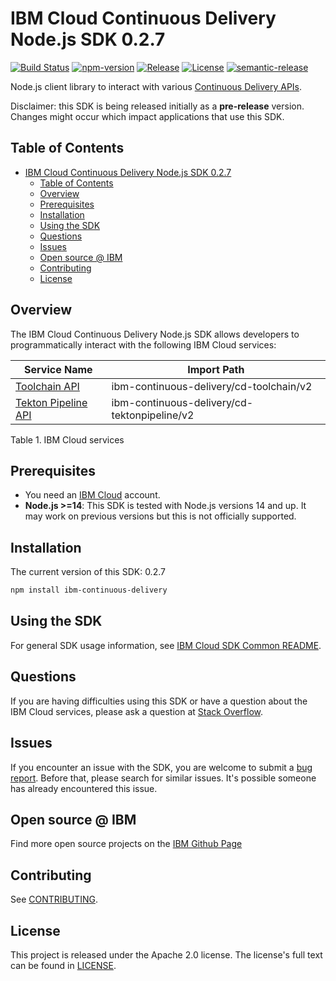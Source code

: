 
# IBM Cloud Continuous Delivery Node.js SDK 0.2.7

[![Build Status](https://app.travis-ci.com/IBM/continuous-delivery-node-sdk.svg?branch=main)](https://app.travis-ci.com/github/IBM/continuous-delivery-node-sdk)
[![npm-version](https://img.shields.io/npm/v/IBM/continuous-delivery-node-sdk.svg)](https://npmjs.com/package/ibm-continuous-delivery)
[![Release](https://img.shields.io/github/v/release/IBM/continuous-delivery-node-sdk)](https://github.com/IBM/continuous-delivery-node-sdk/releases/latest)
[![License](https://img.shields.io/badge/License-Apache%202.0-blue.svg)](https://opensource.org/licenses/Apache-2.0)
[![semantic-release](https://img.shields.io/badge/%20%20%F0%9F%93%A6%F0%9F%9A%80-semantic--release-e10079.svg)](https://github.com/semantic-release/semantic-release)

Node.js client library to interact with various [Continuous Delivery APIs](https://cloud.ibm.com/apidocs?category=continuous-delivery).

Disclaimer: this SDK is being released initially as a **pre-release** version.
Changes might occur which impact applications that use this SDK.

## Table of Contents

<!--
  The TOC below is generated using the `markdown-toc` node package.

      https://github.com/jonschlinkert/markdown-toc

  You should regenerate the TOC after making changes to this file.

      npx markdown-toc -i README.md
  -->

<!-- toc -->

- [IBM Cloud Continuous Delivery Node.js SDK 0.2.7](https://npmjs.com/package/ibm-continuous-delivery/v/0.2.7)
  - [Table of Contents](#table-of-contents)
  - [Overview](#overview)
  - [Prerequisites](#prerequisites)
  - [Installation](#installation)
  - [Using the SDK](#using-the-sdk)
  - [Questions](#questions)
  - [Issues](#issues)
  - [Open source @ IBM](#open-source--ibm)
  - [Contributing](#contributing)
  - [License](#license)

<!-- tocstop -->

<!-- --------------------------------------------------------------- -->
## Overview

The IBM Cloud Continuous Delivery Node.js SDK allows developers to programmatically interact with the following
IBM Cloud services:

Service Name | Import Path
--- | ---
[Toolchain API](https://cloud.ibm.com/apidocs/toolchain?code=node) | ibm-continuous-delivery/cd-toolchain/v2
[Tekton Pipeline API](https://cloud.ibm.com/apidocs/tekton-pipeline?code=node) | ibm-continuous-delivery/cd-tektonpipeline/v2

Table 1. IBM Cloud services

## Prerequisites

- You need an [IBM Cloud][ibm-cloud-onboarding] account.
- **Node.js >=14**: This SDK is tested with Node.js versions 14 and up. It may work on previous versions but this is not officially supported.

[ibm-cloud-onboarding]: http://cloud.ibm.com/registration

## Installation

The current version of this SDK: 0.2.7

```sh
npm install ibm-continuous-delivery
```

## Using the SDK

For general SDK usage information, see [IBM Cloud SDK Common README](https://github.com/IBM/ibm-cloud-sdk-common/blob/main/README.md).

## Questions

If you are having difficulties using this SDK or have a question about the IBM Cloud services,
please ask a question at
[Stack Overflow](http://stackoverflow.com/questions/ask?tags=ibm-cloud).

## Issues

If you encounter an issue with the SDK, you are welcome to submit
a [bug report](https://github.com/IBM/continuous-delivery-node-sdk/issues).
Before that, please search for similar issues. It's possible someone has
already encountered this issue.

## Open source @ IBM

Find more open source projects on the [IBM Github Page](http://ibm.github.io/)

## Contributing

See [CONTRIBUTING](CONTRIBUTING.md).

## License

This project is released under the Apache 2.0 license.
The license's full text can be found in
[LICENSE](LICENSE).
